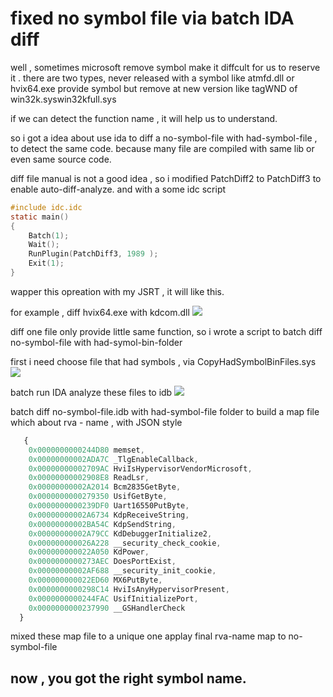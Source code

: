 # fixed no symbol file via batch IDA diff

well , sometimes microsoft remove symbol  make it diffcult for us to reserve it .
there are two types,
  never released with a symbol like atmfd.dll or hvix64.exe
  provide symbol but remove at new version like tagWND of win32k.syswin32kfull.sys

if we can detect the function name  , it will help us to understand.

so i got a idea about use ida to diff a no-symbol-file with had-symbol-file , to detect the same code.
because many file are compiled with same lib or even same source code.

diff file manual  is not a good idea , so i modified PatchDiff2 to PatchDiff3 to enable auto-diff-analyze.
and with a some idc script
```c
#include idc.idc
static main()
{
	Batch(1);
	Wait();
	RunPlugin(PatchDiff3, 1989 );
	Exit(1);
}
```
wapper this opreation with my JSRT , it will like this.

for example , diff hvix64.exe with kdcom.dll
![](.diff.png)


diff one file only provide little same function, so i wrote a script to batch diff no-symbol-file with had-symol-bin-folder

 first i need choose file that had symbols , via CopyHadSymbolBinFiles.sys
   ![](.had_symbol_bin_folder.jpg)

 batch run IDA analyze these files to idb
  ![](.batch_ida.jpg)

 batch diff no-symbol-file.idb with had-symbol-file folder to build a map file which about rva - name , with JSON style
```javascript
   {
	0x0000000000244D80 memset,
	0x00000000002ADA7C _TlgEnableCallback,
	0x00000000002709AC HviIsHypervisorVendorMicrosoft,
	0x00000000002908E8 ReadLsr,
	0x00000000002A2014 Bcm2835GetByte,
	0x0000000000279350 UsifGetByte,
	0x0000000000239DF0 Uart16550PutByte,
	0x00000000002A6734 KdpReceiveString,
	0x00000000002BA54C KdpSendString,
	0x00000000002A79CC KdDebuggerInitialize2,
	0x000000000026A228 __security_check_cookie,
	0x000000000022A050 KdPower,
	0x0000000000273AEC DoesPortExist,
	0x00000000002AF688 __security_init_cookie,
	0x000000000022ED60 MX6PutByte,
	0x0000000000298C14 HviIsAnyHypervisorPresent,
	0x0000000000244FAC UsifInitializePort,
	0x0000000000237990 __GSHandlerCheck
  }
```
 mixed these map file to a unique one 
 applay final rva-name map to no-symbol-file

## now , you got the right symbol name.

